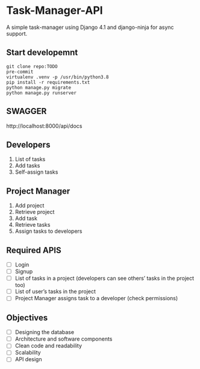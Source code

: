 # Task-Manager-API
A simple task-manager using Django 4.1 and django-ninja for async support.
## Start developemnt
```
git clone repo:TODO
pre-commit 
virtualenv .venv -p /usr/bin/python3.8
pip install -r requirements.txt
python manage.py migrate
python manage.py runserver
```
## SWAGGER
http://localhost:8000/api/docs

## Developers
1. List of tasks
2. Add tasks
3. Self-assign tasks
## Project Manager
1. Add project
2. Retrieve project
3. Add task
4. Retrieve tasks
5. Assign tasks to developers
## Required APIS
- [ ] Login
- [ ] Signup
- [ ] List of tasks in a project
(developers can see others’ tasks in the project too)
- [ ] List of user’s tasks in the
project 
- [ ] Project Manager assigns task to a developer (check permissions)
## Objectives
- [ ] Designing the database
- [ ] Architecture and software components
- [ ] Clean code and readability
- [ ] Scalability
- [ ] API design